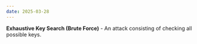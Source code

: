```yaml
---
date: 2025-03-28
---
```


**Exhaustive Key Search (Brute Force)** - An attack consisting of checking all possible keys.
